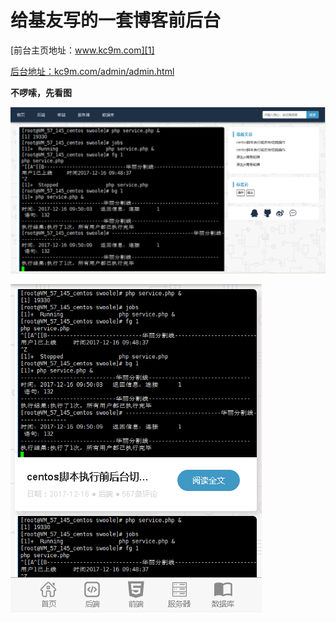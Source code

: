 ﻿# 给基友写的一套博客前后台
[前台主页地址：www.kc9m.com][1]


[后台地址：kc9m.com/admin/admin.html][2]
  
  


  
**不啰嗦，先看图**


![PC端博客首页][3]


  
  ![移动端首页][4]
  
  
  


  [1]: http://kc9m.com
  [2]: http://kc9m.com/admin/admin.html
  [3]: https://github.com/pkjoebinbin/cheng-blog/blob/master/imgs/pcIndex.png
  [4]: https://github.com/pkjoebinbin/cheng-blog/blob/master/imgs/mobileIndex.png